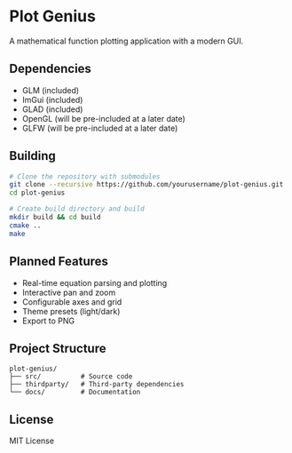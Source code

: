 # Plot Genius

A mathematical function plotting application with a modern GUI.

## Dependencies

- GLM (included)
- ImGui (included)
- GLAD (included)
- OpenGL (will be pre-included at a later date)
- GLFW (will be pre-included at a later date)

## Building

```bash
# Clone the repository with submodules
git clone --recursive https://github.com/yourusername/plot-genius.git
cd plot-genius

# Create build directory and build
mkdir build && cd build
cmake ..
make
```

## Planned Features

- Real-time equation parsing and plotting
- Interactive pan and zoom
- Configurable axes and grid
- Theme presets (light/dark)
- Export to PNG

## Project Structure

```
plot-genius/
├── src/          # Source code
├── thirdparty/   # Third-party dependencies
└── docs/         # Documentation
```

## License

MIT License 